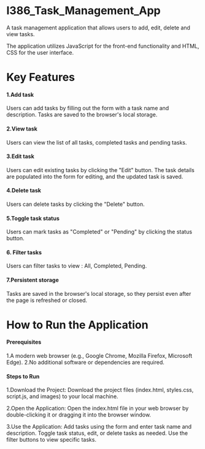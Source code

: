 # I386_Task_Management_App
A task management application that allows users to add, edit, delete and view tasks.

The application utilizes JavaScript for the front-end functionality and HTML, CSS for the user interface.

# Key Features
#### 1.Add task
Users can add tasks by filling out the form with a task name and description.
Tasks are saved to the browser's local storage.
#### 2.View task
Users can view the list of all tasks, completed tasks and pending tasks.
#### 3.Edit task
Users can edit existing tasks by clicking the "Edit" button. 
The task details are populated into the form for editing, and the updated task is saved.
#### 4.Delete task
Users can delete tasks by clicking the "Delete" button.
#### 5.Toggle task status
Users can mark tasks as "Completed" or "Pending" by clicking the status button.
#### 6. Filter tasks
Users can filter tasks to view : All, Completed, Pending.
#### 7.Persistent storage
Tasks are saved in the browser's local storage, so they persist even after the page is refreshed or closed.

# How to Run the Application
#### Prerequisites
1.A modern web browser (e.g., Google Chrome, Mozilla Firefox, Microsoft Edge).
2.No additional software or dependencies are required.

#### Steps to Run
1.Download the Project:
Download the project files (index.html, styles.css, script.js, and images) to your local machine.

2.Open the Application:
Open the index.html file in your web browser by double-clicking it or dragging it into the browser window.

3.Use the Application:
Add tasks using the form and enter task name and description.
Toggle task status, edit, or delete tasks as needed.
Use the filter buttons to view specific tasks.
